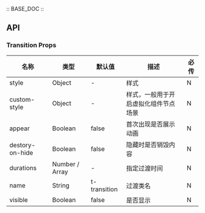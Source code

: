 :: BASE_DOC ::

## API

### Transition Props

名称 | 类型 | 默认值 | 描述 | 必传
-- | -- | -- | -- | --
style | Object | - | 样式 | N
custom-style | Object | - | 样式，一般用于开启虚拟化组件节点场景 | N
appear | Boolean | false | 首次出现是否展示动画 | N
destory-on-hide | Boolean | false | 隐藏时是否销毁内容 | N
durations | Number / Array | - | 指定过渡时间 | N
name | String | t-transition | 过渡类名 | N
visible | Boolean | false | 是否显示 | N
